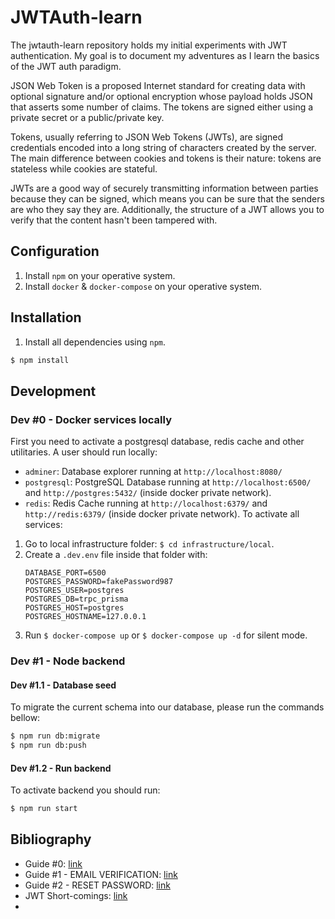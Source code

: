 # JWTAuth-learn

The jwtauth-learn repository holds my initial experiments with JWT authentication. My goal is to document my adventures as I learn the basics of the JWT auth paradigm.

JSON Web Token is a proposed Internet standard for creating data with optional signature and/or optional encryption whose payload holds JSON that asserts some number of claims. The tokens are signed either using a private secret or a public/private key.

Tokens, usually referring to JSON Web Tokens (JWTs), are signed credentials encoded into a long string of characters created by the server. The main difference between cookies and tokens is their nature: tokens are stateless while cookies are stateful.

JWTs are a good way of securely transmitting information between parties because they can be signed, which means you can be sure that the senders are who they say they are. Additionally, the structure of a JWT allows you to verify that the content hasn't been tampered with.

## Configuration

1. Install `npm` on your operative system.
2. Install `docker` & `docker-compose` on your operative system.

## Installation

1. Install all dependencies using `npm`.

```sh
$ npm install
```

## Development

### Dev #0 - Docker services locally
First you need to activate a postgresql database, redis cache and other utilitaries. A user should run locally:
- `adminer`: Database explorer running at `http://localhost:8080/`
- `postgresql`: PostgreSQL Database running at `http://localhost:6500/` and `http://postgres:5432/` (inside docker private network).
- `redis`: Redis Cache running at `http://localhost:6379/` and `http://redis:6379/` (inside docker private network).
To activate all services:
1. Go to local infrastructure folder: `$ cd infrastructure/local`.
2. Create a `.dev.env` file inside that folder with:
    ```
    DATABASE_PORT=6500
    POSTGRES_PASSWORD=fakePassword987
    POSTGRES_USER=postgres
    POSTGRES_DB=trpc_prisma
    POSTGRES_HOST=postgres
    POSTGRES_HOSTNAME=127.0.0.1
    ```
3. Run `$ docker-compose up` or `$ docker-compose up -d` for silent mode.

### Dev #1 - Node backend

#### Dev #1.1 - Database seed
To migrate the current schema into our database, please run the commands bellow:

```sh
$ npm run db:migrate
$ npm run db:push
```

#### Dev #1.2 - Run backend
To activate backend you should run:

```sh
$ npm run start
```

## Bibliography
- Guide #0: [link](https://codevoweb.com/node-prisma-postgresql-access-refresh-tokens/)
- Guide #1 - EMAIL VERIFICATION: [link](https://codevoweb.com/crud-api-node-js-and-postgresql-send-html-emails/)
- Guide #2 - RESET PASSWORD: [link](https://codevoweb.com/crud-api-node-prisma-postgresql-reset-password/)
- JWT Short-comings: [link](https://redis.com/blog/json-web-tokens-jwt-are-dangerous-for-user-sessions/)
- 
